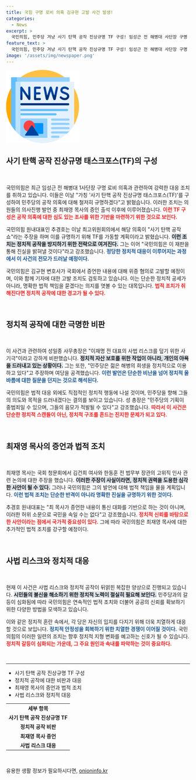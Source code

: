 ```yaml
---
title: 국힘 구명 로비 의혹 김규현 고발 사건 발생!
categories:
  - News
excerpt: >
  국민의힘, 민주당 겨냥 사기 탄핵 공작 진상규명 TF 구성! 임성근 전 해병대 사단장 구명 로비 의혹의 배후를 규명하고, 제보자들과 관계자들을 고발하며 강력 대응에 나섰다. 과연 진실은 무엇일까?
feature_text: >
  국민의힘, 민주당 겨냥 사기 탄핵 공작 진상규명 TF 구성! 임성근 전 해병대 사단장 구명 로비 의혹의 배후를 규명하고, 제보자들과 관계자들을 고발하며 강력 대응에 나섰다. 과연 진실은 무엇일까?
image: '/assets/img/newspaper.png'
---
```


<p><img src="/assets/img/newspaper.png" alt="kimp 속보" /></p>

<h2 data-ke-size="size26">사기 탄핵 공작 진상규명 태스크포스(TF)의 구성</h2>

<p data-ke-size="size16">&nbsp;</p>

<p>국민의힘은 최근 임성근 전 해병대 1사단장 구명 로비 의혹과 관련하여 강력한 대응 조치를 취하고 있습니다. 이들은 이날 "가칭 '사기 탄핵 공작 진상규명 태스크포스(TF)'를 구성하여 민주당의 공작 의혹에 대해 철저히 규명하겠다"고 밝혔습니다. 이러한 조치는 의원들의 의사진행 발언 중 최재영 목사의 증인 출석 이후에 이루어졌습니다. <b><span style="color: #ee2323;">이런 TF 구성은 공작 의혹에 대한 심도 있는 조사를 위한 기반을 마련하기 위한 것으로 보인다.</span></b> </p>

<p>국민의힘 원내대표인 추경호는 이날 최고위원회의에서 해당 의혹이 "사기 탄핵 공작쇼"라는 주장을 하며 이를 규명하기 위해 TF를 가동할 계획이라고 밝혔습니다. <b><span style="background-color: #21538527;">이런 조치는 정치적 공작을 방지하기 위한 전략으로 여겨진다.</span></b> 그는 이어 "국민의힘은 이 재판을 통해 진실을 밝혀낼 것이다"라고 강조했습니다. <b><span style="color: #1a5490;">정당한 정치적 대응이 이루어지는 과정에서 이 사건의 전모가 드러날 예정이다.</span></b></p>

<p>국민의힘은 김규현 변호사가 국회에서 증언한 내용에 대해 위증 혐의로 고발할 예정이며, 이와 함께 기자에 대한 고발 조치도 검토하고 있습니다. 이는 단순한 정치적 공세가 아니라, 명확한 법적 책임을 묻겠다는 의지를 엿볼 수 있는 대목입니다. <b><span style="color: #ee2323;">법적 조치가 취해진다면 정치적 공작에 대한 경고가 될 수 있다.</span></b></p>

<p data-ke-size="size16">&nbsp;</p>

<h2 data-ke-size="size26">정치적 공작에 대한 극명한 비판</h2>

<p data-ke-size="size16">&nbsp;</p>

<p>이 사건과 관련하여 성일종 사무총장은 "이재명 전 대표의 사법 리스크를 덮기 위한 사기극"이라고 강하게 비판했습니다. <b><span style="background-color: #21538527;">정치적 자산 보호를 위한 작업이 아니라, 개인의 야욕을 드러내고 있는 상황이다.</span></b> 그는 또한, "민주당은 젊은 해병의 희생을 정치적으로 이용하고 있다"고 주장하며 여당을 공격했습니다. <b><span style="color: #1a5490;">이런 발언은 단순한 비난을 넘어 정치적 올바름에 대한 질문을 던지는 것으로 해석된다.</span></b></p>

<p>국민의힘은 법적 대응 외에도 직접적인 정치적 행동에 나설 것이며, 민주당을 향해 그들의 의도와 목적을 드러내겠다는 결의를 보이고 있습니다. 성 총장은 "민주당의 기획이 중범죄일 수 있으며, 그들의 음모가 적발될 수 있다"고 강조했습니다. <b><span style="color: #ee2323;">따라서 이 사건은 단순한 정치적 스캔들이 아닌, 정치적 구조를 흔드는 진지한 문제가 되고 있다.</span></b></p>

<p data-ke-size="size16">&nbsp;</p>

<h2 data-ke-size="size26">최재영 목사의 증언과 법적 조치</h2>

<p data-ke-size="size16">&nbsp;</p>

<p>최재영 목사는 국회 청문회에서 김건희 여사와 한동훈 전 법무부 장관의 고위직 인사 관련 논의에 대한 주장을 했습니다. <b><span style="background-color: #21538527;">이러한 주장이 사실이라면, 정치적 권력을 도용한 심각한 사안이 될 수 있다.</span></b> 그러나 국민의힘은 그의 발언에 대해 법적 책임을 물을 계획입니다. <b><span style="color: #1a5490;">이런 법적 조치는 단순한 반격이 아니라 명확한 진실을 규명하기 위한 것이다.</span></b></p>

<p>추경호 원내대표는 "최 목사가 증언한 내용이 통신 대화를 기반으로 하는 것이 아니며, 이러한 허위 소문으로 국민을 속일 수는 없다"고 강조했습니다. <b><span style="color: #ee2323;">정치적 신뢰를 바탕으로 한 사안이라는 점에서 국가적 중요성이 있다.</span></b> 그에 따라 국민의힘은 최재영 목사에 대한 추가적인 법적 조치를 강구할 예정이다.</p>

<p data-ke-size="size16">&nbsp;</p>

<h2 data-ke-size="size26">사법 리스크와 정치적 대응</h2>

<p data-ke-size="size16">&nbsp;</p>

<p>현재 이 사건은 사법 리스크와 정치적 공작이 뒤얽힌 복잡한 양상으로 진행되고 있습니다. <b><span style="background-color: #21538527;">시민들의 불신을 해소하기 위한 정치적 노력이 절실히 필요해 보인다.</span></b> 민주당과의 갈등이 심화됨에 따라 국민의힘은 연속적인 법적 조치와 더불어 공공의 신뢰를 확보하기 위한 다양한 방법을 모색하고 있습니다. </p>

<p>이와 같은 정치적 혼란 속에서, 각 당은 자신의 입지를 다지기 위해 더욱 치열하게 대응할 것으로 보입니다. <b><span style="color: #1a5490;">정치적 안정성을 회복하기 위한 치열한 경쟁이 이어질 것이다.</span></b> 국민의힘의 이러한 일련의 조치는 향후 정치적 지형 변화를 예고하는 신호가 될 수 있습니다. <b><span style="color: #ee2323;">정치적 갈등이 심화되는 가운데, 그 주요 원인과 속내를 파악하는 것이 중요하다.</span></b></p>

<p data-ke-size="size16">&nbsp;</p>

<hr>

<ul>
    <li>사기 탄핵 공작 진상규명 TF 구성</li>
    <li>정치적 공작에 대한 비판과 대응</li>
    <li>최재영 목사의 증언과 법적 조치</li>
    <li>사법 리스크와 정치적 대응</li>
</ul>

<table style="width: 100%; border-collapse: collapse;">
    <tr>
        <td style="text-align: center; height: 17px;"><b>세부 항목</b></td>
    </tr>
    <tr>
        <td style="text-align: center; height: 17px;"><b>사기 탄핵 공작 진상규명 TF</b></td>
    </tr>
    <tr>
        <td style="text-align: center; height: 17px;"><b>정치적 공작 비판</b></td>
    </tr>
    <tr>
        <td style="text-align: center; height: 17px;"><b>최재영 목사 증언</b></td>
    </tr>
    <tr>
        <td style="text-align: center; height: 17px;"><b>사법 리스크 대응</b></td>
    </tr>
</table>

<p data-ke-size="size16">&nbsp;</p>
유용한 생활 정보가 필요하시다면, <a href="https://onioninfo.kr" rel="dofollow">onioninfo.kr</a>


